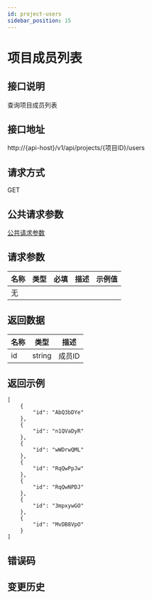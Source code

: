 ```yaml
---
id: project-users
sidebar_position: 15
---
```


# 项目成员列表

## 接口说明
查询项目成员列表

## 接口地址
http://{api-host}/v1/api/projects/{项目ID}/users

## 请求方式
GET


## 公共请求参数
[公共请求参数](../../open-api#公共请求参数)

## 请求参数
| 名称 | 类型 | 必填 | 描述 | 示例值 |
| --- | --- | --- | --- | --- |
| 无 |  |  |  |  |

## 返回数据

| 名称 | 类型 | 描述 |
| --- | --- | --- |
| id | string | 成员ID |

## 返回示例
```
[
    {
        "id": "AbQ3bDYe"
    },
    {
        "id": "n1QVaDyR"
    },
    {
        "id": "wWDrwQML"
    },
    {
        "id": "RqQwPpJw"
    },
    {
        "id": "RqQwNPDJ"
    },
    {
        "id": "3mpxywGO"
    },
    {
        "id": "MvDB8VpO"
    }
]
```

## 错误码

## 变更历史